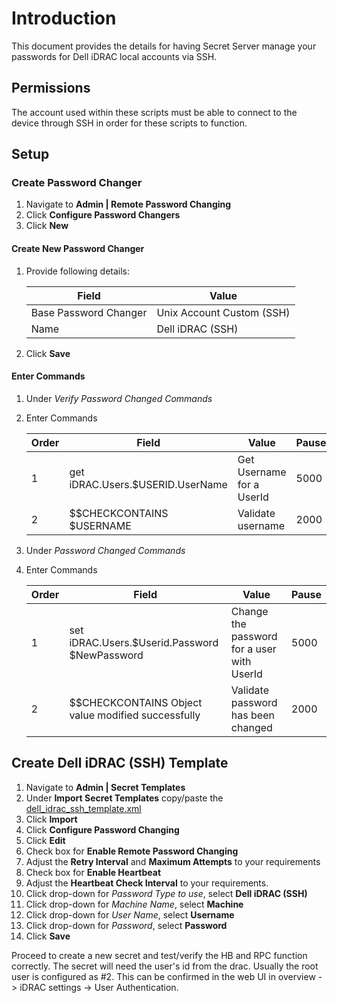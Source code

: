 # Introduction

This document provides the details for having Secret Server manage your passwords for Dell iDRAC local accounts via SSH.

## Permissions

The account used within these scripts must be able to connect to the device through SSH in order for these scripts to function.

## Setup

### Create Password Changer

1. Navigate to **Admin | Remote Password Changing**
2. Click **Configure Password Changers**
3. Click **New**

#### Create New Password Changer

1. Provide following details:

    | Field                 | Value                     |
    | --------------------- | ------------------------- |
    | Base Password Changer | Unix Account Custom (SSH) |
    | Name                  | Dell iDRAC (SSH)          |

2. Click **Save**

#### Enter Commands

1. Under _Verify Password Changed Commands_
2. Enter Commands

    | Order | Field                                   | Value                     | Pause |
    | ----- | --------------------------------------- | ------------------------- | ----- |
    | 1     | get iDRAC.Users.$USERID.UserName        | Get Username for a UserId | 5000  |
    | 2     | $$CHECKCONTAINS $USERNAME               | Validate username         | 2000  |

3. Under _Password Changed Commands_
4. Enter Commands

    | Order | Field                                                | Value                                      | Pause |
    | ----- | ---------------------------------------------------- | ------------------------------------------ | ----- |
    | 1     | set iDRAC.Users.$Userid.Password $NewPassword        | Change the password for a user with UserId | 5000  |
    | 2     | $$CHECKCONTAINS Object value modified successfully   | Validate password has been changed         | 2000  |

## Create Dell iDRAC (SSH) Template

1. Navigate to **Admin | Secret Templates**
2. Under **Import Secret Templates** copy/paste the [dell_idrac_ssh_template.xml](dell_idrac_ssh_template.xml)
3. Click **Import**
4. Click **Configure Password Changing**
5. Click **Edit**
6. Check box for **Enable Remote Password Changing**
7. Adjust the **Retry Interval** and **Maximum Attempts** to your requirements
8. Check box for **Enable Heartbeat**
9. Adjust the **Heartbeat Check Interval** to your requirements.
10. Click drop-down for _Password Type to use_, select **Dell iDRAC (SSH)**
11. Click drop-down for _Machine Name_, select **Machine**
12. Click drop-down for _User Name_, select **Username**
13. Click drop-down for _Password_, select **Password**
14. Click **Save**

Proceed to create a new secret and test/verify the HB and RPC function correctly. The secret will need the user's id from the drac. Usually the root user is configured as #2. This can be confirmed in the web UI in overview -> iDRAC settings -> User Authentication.
